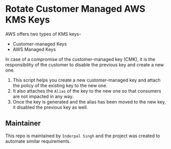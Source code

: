 # Rotate Customer Managed AWS KMS Keys

AWS offers two types of KMS keys-
- Customer-managed Keys
- AWS Managed Keys
  
In case of a compromise of the customer-managed key (CMK), it is the responsibility of the customer to disable the previous key and create a new one.
1. This script helps you create a new customer-managed key and attach the policy of the existing key to the new one.
2. It also attaches the `Alias` of the key to the new one so that consumers are not impacted in any way.
3. Once the key is generated and the alias has been moved to the new key, it disabled the previous key as well.

## Maintainer
This repo is maintained by `Inderpal Singh` and the project was created to automate similar requirements.


